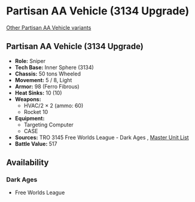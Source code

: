 # Partisan AA Vehicle (3134 Upgrade) 

[Other Partisan AA Vehicle variants](../partisan_aa_vehicle.md) 

## Partisan AA Vehicle (3134 Upgrade) 

- **Role:** Sniper 
- **Tech Base:** Inner Sphere (3134) 
- **Chassis:** 50 tons Wheeled 
- **Movement:** 5 / 8, Light 
- **Armor:** 98 (Ferro Fibrous) 
- **Heat Sinks:** 10 (10) 
- **Weapons:** 
  - HVAC/2 × 2 (ammo: 60) 
  - Rocket 10 
- **Equipment:** 
  - Targeting Computer 
  - CASE 
- **Sources:** TRO 3145 Free Worlds League - Dark Ages , [Master Unit List](http://masterunitlist.info/Unit/Details/6495/partisan-aa-vehicle-3134-upgrade) 
- **Battle Value:** 517 

## Availability 

### Dark Ages 

- Free Worlds League 

